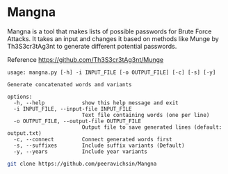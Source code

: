 # Mangna
Mangna is a tool that makes lists of possible passwords for Brute Force Attacks. It takes an input and changes it based on methods like Munge by Th3S3cr3tAg3nt to generate different potential passwords.

Reference https://github.com/Th3S3cr3tAg3nt/Munge

```
usage: mangna.py [-h] -i INPUT_FILE [-o OUTPUT_FILE] [-c] [-s] [-y]

Generate concatenated words and variants

options:
  -h, --help            show this help message and exit
  -i INPUT_FILE, --input-file INPUT_FILE
                        Text file containing words (one per line)
  -o OUTPUT_FILE, --output-file OUTPUT_FILE
                        Output file to save generated lines (default: output.txt)
  -c, --connect         Connect generated words first
  -s, --suffixes        Include suffix variants (Default)
  -y, --years           Include year variants
```

```bash
git clone https://github.com/peeravichsin/Mangna
```
